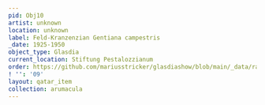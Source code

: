 ```yaml
---
pid: Obj10
artist: unknown
location: unknown
label: Feld-Kranzenzian Gentiana campestris
_date: 1925-1950
object_type: Glasdia
current_location: Stiftung Pestalozzianum
order: https://github.com/mariusstricker/glasdiashow/blob/main/_data/raw_images/glasdia/obj10.jpg
! '': '09'
layout: qatar_item
collection: arumacula
---
```

